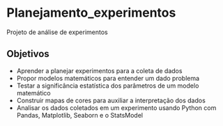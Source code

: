 # Planejamento_experimentos
Projeto de análise de experimentos

## Objetivos
- Aprender a planejar experimentos para a coleta de dados
- Propor modelos matemáticos para entender um dado problema
- Testar a significância estatística dos parâmetros de um modelo matemático
- Construir mapas de cores para auxiliar a interpretação dos dados
- Analisar os dados coletados em um experimento usando Python com Pandas, Matplotlib, Seaborn e o StatsModel
